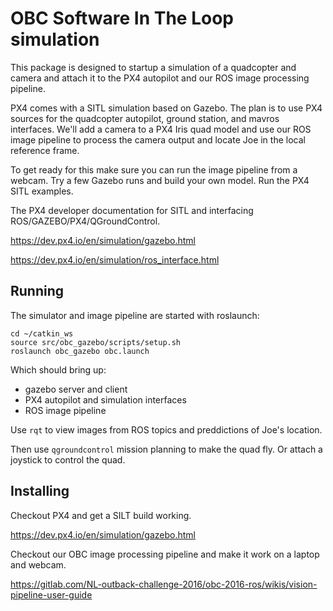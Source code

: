 # OBC Software In The Loop simulation

This package is designed to startup a simulation of a quadcopter and camera and attach it to the PX4 autopilot and our ROS image processing pipeline.

PX4 comes with a SITL simulation based on Gazebo.  The plan is to use PX4 sources for the
quadcopter autopilot, ground station, and mavros interfaces.  We'll add a 
camera to a PX4 Iris quad model and use our ROS image pipeline to 
process the camera output and locate Joe in the local reference frame.

To get ready for this make sure you can run the image pipeline from a
webcam.  Try a few Gazebo runs and build your own model.  Run the PX4
SITL examples.

The PX4 developer documentation for SITL and interfacing 
ROS/GAZEBO/PX4/QGroundControl.

https://dev.px4.io/en/simulation/gazebo.html

https://dev.px4.io/en/simulation/ros_interface.html 

## Running 

The simulator and image pipeline are started with roslaunch:

    cd ~/catkin_ws
    source src/obc_gazebo/scripts/setup.sh
    roslaunch obc_gazebo obc.launch

Which should bring up:
* gazebo server and client
* PX4 autopilot and simulation interfaces
* ROS image pipeline

Use `rqt` to view images from ROS topics and preddictions of Joe's location.

Then use `qgroundcontrol` mission planning to make the quad fly.  Or attach 
a joystick to control the quad.

## Installing

Checkout PX4 and get a SILT build working.  

https://dev.px4.io/en/simulation/gazebo.html

Checkout our OBC image processing pipeline and make it work on a laptop and webcam.

https://gitlab.com/NL-outback-challenge-2016/obc-2016-ros/wikis/vision-pipeline-user-guide


